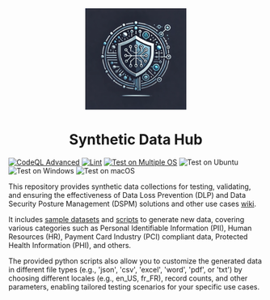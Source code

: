 <div align="center">
  <img src="https://github.com/samerfarida/SyntheticDataHub/blob/main/.resources/syntheticdatahub-logo.webp" alt="Logo Image" width="200"/>
  <h1>Synthetic Data Hub</h1>
</div>

[![CodeQL Advanced](https://github.com/samerfarida/SyntheticDataHub/actions/workflows/codeql.yml/badge.svg)](https://github.com/samerfarida/SyntheticDataHub/actions/workflows/codeql.yml)
[![Lint](https://github.com/samerfarida/SyntheticDataHub/actions/workflows/lint.yml/badge.svg)](https://github.com/samerfarida/SyntheticDataHub/actions/workflows/lint.yml)
[![Test on Multiple OS](https://github.com/samerfarida/SyntheticDataHub/actions/workflows/test.yml/badge.svg)](https://github.com/samerfarida/SyntheticDataHub/actions/workflows/test.yml)
![Test on Ubuntu](https://img.shields.io/github/actions/workflow/status/samerfarida/SyntheticDataHub/test.yml?branch=main&job=test_ubuntuu&label=Ubuntu&logo=ubuntu&style=flat-square)
![Test on Windows](https://img.shields.io/github/actions/workflow/status/samerfarida/SyntheticDataHub/test.yml?branch=main&job=test_windows&label=Windows&logo=windows&style=flat-square)
![Test on macOS](https://img.shields.io/github/actions/workflow/status/samerfarida/SyntheticDataHub/test.yml?branch=main&job=test_macos&label=macOS&logo=apple&style=flat-square)

This repository provides synthetic data collections for testing, validating, and ensuring the effectiveness of Data Loss Prevention (DLP) and Data Security Posture Management (DSPM) solutions and other use cases [wiki](https://en.wikipedia.org/wiki/Synthetic_data).

It includes [sample datasets](https://github.com/samerfarida/SyntheticDataHub/tree/main/sample-data) and [scripts](https://github.com/samerfarida/SyntheticDataHub/tree/main/scripts) to generate new data, covering various categories such as Personal Identifiable Information (PII), Human Resources (HR), Payment Card Industry (PCI) compliant data, Protected Health Information (PHI), and others.

The provided python scripts also allow you to customize the generated data in different file types (e.g., 'json', 'csv', 'excel', 'word', 'pdf', or 'txt') by choosing different locales (e.g., en_US, fr_FR), record counts, and other parameters, enabling tailored testing scenarios for your specific use cases.
